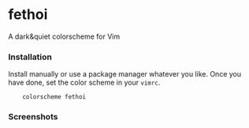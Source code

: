 # fethoi

A dark&quiet colorscheme for Vim

### Installation

Install manually or use a package manager whatever you like.
Once you have done, set the color scheme in your `vimrc`.

```
	colorscheme fethoi
```

### Screenshots
